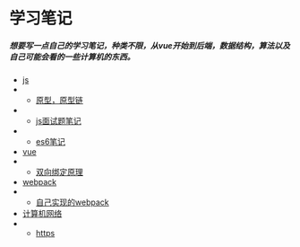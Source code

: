 # 学习笔记
##### 想要写一点自己的学习笔记，种类不限，从vue开始到后端，数据结构，算法以及自己可能会看的一些计算机的东西。
- [js](https://github.com/qibing147147/learning-notes/tree/master/js)
- - [原型，原型链](https://github.com/qibing147147/learning-notes/tree/master/js/原型，原型链)
- - [js面试题笔记](https://github.com/qibing147147/learning-notes/tree/master/js/js面试题笔记)
- - [es6笔记](https://github.com/qibing147147/learning-notes/tree/master/js/es6笔记)
- [vue](https://github.com/qibing147147/learning-notes/tree/master/vue)
- - [双向绑定原理](https://github.com/qibing147147/learning-notes/tree/master/vue/双向绑定)
- [webpack](https://github.com/qibing147147/learning-notes/tree/master/webpack)
- - [自己实现的webpack](https://github.com/qibing147147/learning-notes/tree/master/webpack/手写webpack)
- [计算机网络](https://github.com/qibing147147/learning-notes/tree/master/computernetwork)
- - [https](https://github.com/qibing147147/learning-notes/tree/master/computernetwork/https)